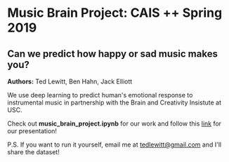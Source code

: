 
# Music Brain Project: CAIS ++ Spring 2019

## Can we predict how happy or sad music makes you?

**Authors:** Ted Lewitt, Ben Hahn, Jack Elliott <br>

We use deep learning to predict human's emotional response to instrumental music in partnership with the Brain and Creativity Insistute at USC.

Check out **music_brain_project.ipynb** for our work and follow this [link](https://www.slideshare.net/slideshow/embed_code/key/4EVG3rRu8nNaO) for our presentation!

P.S. If you want to run it yourself, email me at tedlewitt@gmail.com and I'll share the dataset!
